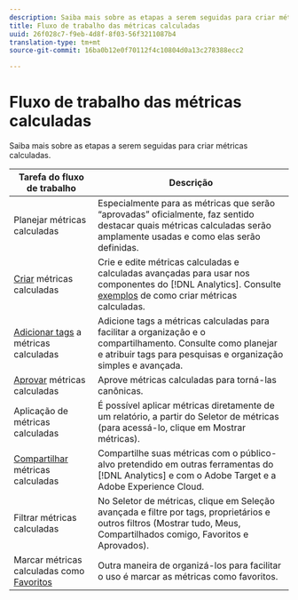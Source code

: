 ```yaml
---
description: Saiba mais sobre as etapas a serem seguidas para criar métricas calculadas.
title: Fluxo de trabalho das métricas calculadas
uuid: 26f028c7-f9eb-4d8f-8f03-56f3211087b4
translation-type: tm+mt
source-git-commit: 16ba0b12e0f70112f4c10804d0a13c278388ecc2

---
```



# Fluxo de trabalho das métricas calculadas

Saiba mais sobre as etapas a serem seguidas para criar métricas calculadas.

| Tarefa do fluxo de trabalho | Descrição |
| --- | --- |
| Planejar métricas calculadas | Especialmente para as métricas que serão “aprovadas” oficialmente, faz sentido destacar quais métricas calculadas serão amplamente usadas e como elas serão definidas. |
| [Criar](c-build-metrics/cm-build-metrics.md) métricas calculadas | Crie e edite métricas calculadas e calculadas avançadas para usar nos componentes do [!DNL Analytics].  Consulte [exemplos](c-build-metrics/cm-build-metrics.md) de como criar métricas calculadas. |
| [Adicionar tags](cm-tagging.md) a métricas calculadas | Adicione tags a métricas calculadas para facilitar a organização e o compartilhamento. Consulte como planejar e atribuir tags para pesquisas e organização simples e avançada. |
| [Aprovar](cm-approving.md) métricas calculadas | Aprove métricas calculadas para torná-las canônicas. |
| Aplicação de métricas calculadas | É possível aplicar métricas diretamente de um relatório, a partir do Seletor de métricas (para acessá-lo, clique em Mostrar métricas). |
| [Compartilhar](cm-sharing.md) métricas calculadas | Compartilhe suas métricas com o público-alvo pretendido em outras ferramentas do [!DNL Analytics] e com o Adobe Target e a Adobe Experience Cloud. |
| Filtrar métricas calculadas | No Seletor de métricas, clique em Seleção avançada e filtre por tags, proprietários e outros filtros (Mostrar tudo, Meus, Compartilhados comigo, Favoritos e Aprovados). |
| Marcar métricas calculadas como [Favoritos](cm-finding.md) | Outra maneira de organizá-los para facilitar o uso é marcar as métricas como favoritos. |
